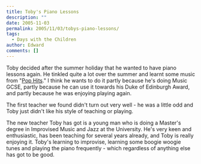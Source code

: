 ```yaml
---
title: Toby's Piano Lessons
description: ""
date: 2005-11-03
permalink: 2005/11/03/tobys-piano-lessons/
tags:
  - Days with the Children
author: Edward
comments: []
---
```


Toby decided after the summer holiday that he wanted to have piano
lessons again. He tinkled quite a lot over the summer and learnt some
music from \"[Pop Hits][1].\" I think he wants to do it partly because
he\'s doing Music GCSE, partly because he can use it towards his Duke of
Edinburgh Award, and partly because he was enjoying playing again.

The first teacher we found didn\'t turn out very well - he was a little
odd and Toby just didn\'t like his style of teaching or playing.

The new teacher Toby has got is a young man who is doing a Master\'s
degree in Improvised Music and Jazz at the University. He\'s very keen
and enthusiastic, has been teaching for several years already, and Toby
is really enjoying it. Toby\'s learning to improvise, learning some
boogie woogie tunes and playing the piano frequently - which regardless
of anything else has got to be good.



[1]: https://www.amazon.co.uk/exec/obidos/ASIN/1844495671/qid%3D1131065605/202-0604032-2435842

